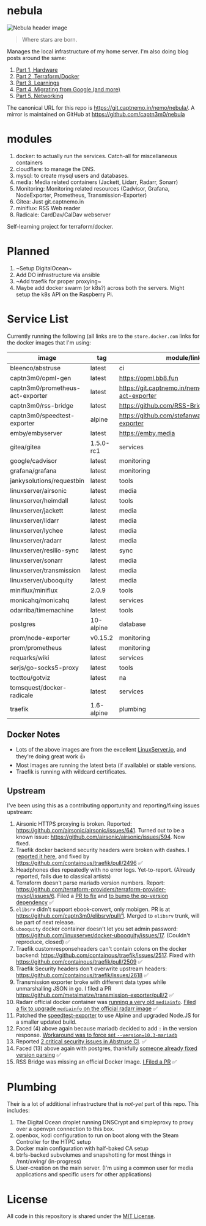 # nebula

![Nebula header image](https://cdn.spacetelescope.org/archives/images/thumb700x/heic0707a.jpg)

> Where stars are born.

Manages the local infrastructure of my home server. I'm also doing blog posts around the same:

1.  [Part 1, Hardware](https://captnemo.in/blog/2017/09/17/home-server-build/)
2.  [Part 2, Terraform/Docker](https://captnemo.in/blog/2017/11/09/home-server-update/)
3.  [Part 3, Learnings](https://captnemo.in/blog/2017/12/18/home-server-learnings/)
4.  [Part 4, Migrating from Google (and more)](https://captnemo.in/blog/2017/12/31/migrating-from-google/)
5.  [Part 5, Networking](https://captnemo.in/blog/2018/04/22/home-server-networking/)

The canonical URL for this repo is https://git.captnemo.in/nemo/nebula/. A mirror is maintained on GitHub at <https://github.com/captn3m0/nebula>

# modules

1.  docker: to actually run the services. Catch-all for miscellaneous containers
2.  cloudflare: to manage the DNS.
3.  mysql: to create mysql users and databases.
4.  media: Media related containers (Jackett, Lidarr, Radarr, Sonarr)
5.  Monitoring: Monitoring related resources (Cadvisor, Grafana, NodeExporter, Prometheus, Transmission-Exporter)
6.  Gitea: Just git.captnemo.in
7.  miniflux: RSS Web reader
8.  Radicale: CardDav/CalDav webserver

Self-learning project for terraform/docker.

# Planned

1.  ~Setup DigitalOcean~
2.  Add DO infrastructure via ansible
3.  ~Add traefik for proper proxying~
4.  Maybe add docker swarm (or k8s?) across both the servers. Might setup the k8s API on the Raspberry Pi.

# Service List

Currently running the following (all links are to the `store.docker.com` links for the docker images that I'm using:

| image                            | tag        | module/link                                          |
| -------------------------------- | ---------- | ---------------------------------------------------- |
| bleenco/abstruse                 | latest     | ci                                                   |
| captn3m0/opml-gen                | latest     | https://opml.bb8.fun                                 |
| captn3m0/prometheus-act-exporter | latest     | https://git.captnemo.in/nemo/prometheus-act-exporter |
| captn3m0/rss-bridge              | latest     | https://github.com/RSS-Bridge/rss-bridge             |
| captn3m0/speedtest-exporter      | alpine     | https://github.com/stefanwalther/speedtest-exporter  |
| emby/embyserver                  | latest     | https://emby.media                                   |
| gitea/gitea                      | 1.5.0-rc1  | services                                             |
| google/cadvisor                  | latest     | monitoring                                           |
| grafana/grafana                  | latest     | monitoring                                           |
| jankysolutions/requestbin        | latest     | tools                                                |
| linuxserver/airsonic             | latest     | media                                                |
| linuxserver/heimdall             | latest     | tools                                                |
| linuxserver/jackett              | latest     | media                                                |
| linuxserver/lidarr               | latest     | media                                                |
| linuxserver/lychee               | latest     | media                                                |
| linuxserver/radarr               | latest     | media                                                |
| linuxserver/resilio-sync         | latest     | sync                                                 |
| linuxserver/sonarr               | latest     | media                                                |
| linuxserver/transmission         | latest     | media                                                |
| linuxserver/ubooquity            | latest     | media                                                |
| miniflux/miniflux                | 2.0.9      | tools                                                |
| monicahq/monicahq                | latest     | services                                             |
| odarriba/timemachine             | latest     | tools                                                |
| postgres                         | 10-alpine  | database                                             |
| prom/node-exporter               | v0.15.2    | monitoring                                           |
| prom/prometheus                  | latest     | monitoring                                           |
| requarks/wiki                    | latest     | services                                             |
| serjs/go-socks5-proxy            | latest     | tools                                                |
| tocttou/gotviz                   | latest     | na                                                   |
| tomsquest/docker-radicale        | latest     | services                                             |
| traefik                          | 1.6-alpine | plumbing                                             |

## Docker Notes

- Lots of the above images are from the excellent [LinuxServer.io](https://www.linuxserver.io), and they're doing great work :+1:
- Most images are running the latest beta (if available) or stable versions.
- Traefik is running with wildcard certificates.

## Upstream

I've been using this as a contributing opportunity and reporting/fixing issues upstream:

1.  Airsonic HTTPS proxying is broken. Reported: https://github.com/airsonic/airsonic/issues/641. Turned out to be a known issue: https://github.com/airsonic/airsonic/issues/594. Now fixed.
2.  Traefik docker backend security headers were broken with dashes. I [reported it here](https://github.com/containous/traefik/issues/2493), and fixed by https://github.com/containous/traefik/pull/2496 :white_check_mark:
3.  Headphones dies repeatedly with no error logs. Yet-to-report. (Already reported, fails due to classical artists)
4.  Terraform doesn't parse mariadb version numbers. Report: https://github.com/terraform-providers/terraform-provider-mysql/issues/6. Filed a [PR to fix](https://github.com/hashicorp/go-version/pull/34) and [to bump the go-version dependency](https://github.com/terraform-providers/terraform-provider-mysql/pull/27) :white_check_mark:
5.  `elibsrv` didn't support ebook-convert, only mobigen. PR is at https://github.com/captn3m0/elibsrv/pull/1. Merged to `elibsrv` trunk, will be part of next release.
6.  `ubooquity` docker container doesn't let you set admin password: https://github.com/linuxserver/docker-ubooquity/issues/17. (Couldn't reproduce, closed) :white_check_mark:
7.  Traefik customresponseheaders can't contain colons on the docker backend: https://github.com/containous/traefik/issues/2517. Fixed with https://github.com/containous/traefik/pull/2509 :white_check_mark:
8.  Traefik Security headers don't overwrite upstream headers: https://github.com/containous/traefik/issues/2618 :white_check_mark:
9.  Transmission exporter broke with different data types while unmarshalling JSON in go. I filed a PR https://github.com/metalmatze/transmission-exporter/pull/2 :white_check_mark:
10. Radarr official docker container was [running a very old `mediainfo`](https://github.com/Radarr/Radarr/issues/2668#issuecomment-376310514). [Filed a fix to upgrade `mediainfo` on the official radarr image](https://github.com/linuxserver/docker-baseimage-mono/pull/3) :white_check_mark:
11. Patched the [speedtest-exporter](https://github.com/stefanwalther/speedtest-exporter/pull/7) to use Alpine and upgraded Node.JS for a smaller updated build.
12. Faced (4) above again because mariadb decided to add `:` in the version response. [Workaround was to force set `--version=10.3-mariadb`](https://git.captnemo.in/nemo/nebula/commit/5f47a08bb55eea2c708c41668657ac1efa84c72a)
13. Reported [2 critical security issues in Abstruse CI](https://github.com/bleenco/abstruse/issues/363). :white_check_mark:
14. Faced (13) above again with postgres, thankfully [someone already fixed version parsing](https://github.com/terraform-providers/terraform-provider-postgresql/pull/31) :white_check_mark:
15. RSS Bridge was missing an official Docker Image. [I Filed a PR](https://github.com/RSS-Bridge/rss-bridge/pull/720) :white_check_mark:

# Plumbing

Their is a lot of additional infrastructure that is _not-yet_ part of this repo. This includes:

1.  The Digital Ocean droplet running DNSCrypt and simpleproxy to proxy over a openvpn connection to this box.
2.  openbox, kodi configuration to run on boot along with the Steam Controller for the HTPC setup
3.  Docker main configuration with half-baked CA setup
4.  btrfs-backed subvolumes and snapshotting for most things in /mnt/xwing/ (in-progress)
5.  User-creation on the main server. (I'm using a common user for media applications and specific users for other applications)

# License

All code in this repository is shared under the [MIT License](https://nemo.mit-license.org/).
